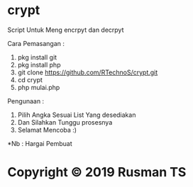 # crypt
Script Untuk Meng encrpyt dan decrpyt

Cara Pemasangan :
1. pkg install git
2. pkg install php
2. git clone https://github.com/RTechnoS/crypt.git
3. cd crypt
4. php mulai.php


Pengunaan :
1. Pilih Angka Sesuai List Yang desediakan
2. Dan Silahkan Tunggu prosesnya
3. Selamat Mencoba :)

*Nb : Hargai Pembuat 

# Copyright © 2019 Rusman TS
